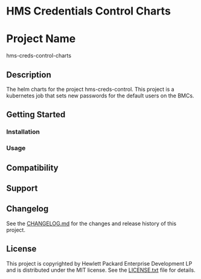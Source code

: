 # HMS Credentials Control Charts

# Project Name

hms-creds-control-charts

## Description

The helm charts for the project hms-creds-control. This project is a kubernetes job that sets new passwords for the default users on the BMCs.

## Getting Started

### Installation

### Usage

## Compatibility

## Support

## Changelog

See the [CHANGELOG.md](CHANGELOG.md) for the changes and release history of this project.

## License

This project is copyrighted by Hewlett Packard Enterprise Development LP and is distributed under the MIT license. See the [LICENSE.txt](LICENSE.txt) file for details.

